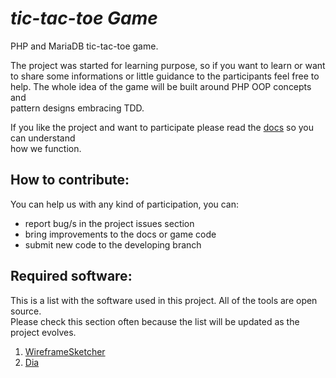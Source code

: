 *tic-tac-toe Game*
==================

PHP and MariaDB tic-tac-toe game.

The project was started for learning purpose, so if you want to learn or want  
to share some informations or little guidance to the participants feel free to  
help. The whole idea of the game will be built around PHP OOP concepts and  
pattern designs embracing TDD.  

If you like the project and want to participate please read the
[docs](https://github.com/starlays/tic-tac-toe/tree/master/docs) so you can understand  
how we function.  

How to contribute:
-------------------

You can help us with any kind of participation, you can:  

*   report bug/s in the project issues section  
*   bring improvements to the docs or game code  
*   submit new code to the developing branch  

Required software:
------------------

This is a list with the software used in this project. All of the tools are open source.  
Please check this section often because the list will be updated as the project evolves.  

1.  [WireframeSketcher](http://wireframesketcher.com)
2.  [Dia](https://wiki.gnome.org/Apps/Dia)
